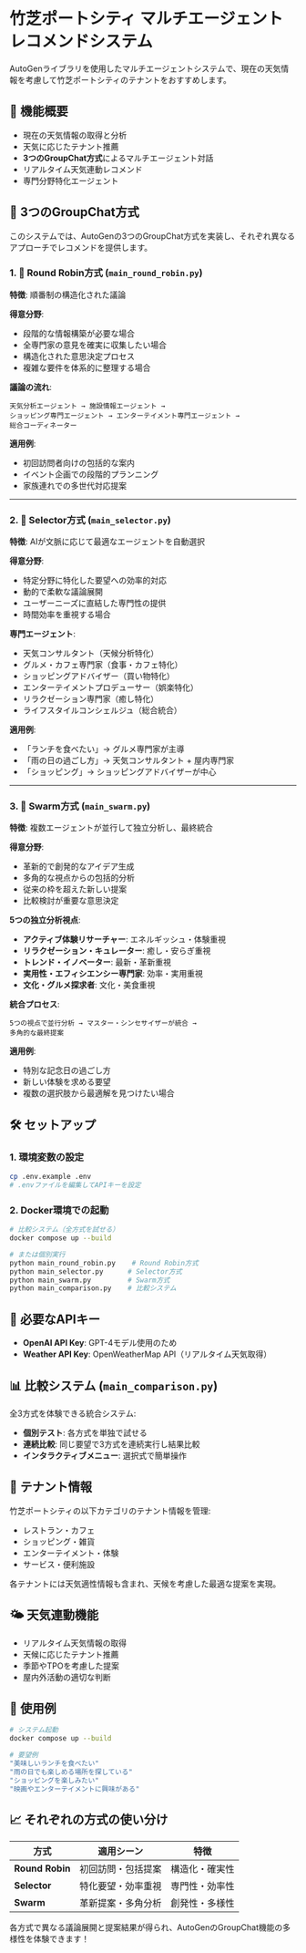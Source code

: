 # 竹芝ポートシティ マルチエージェント レコメンドシステム

AutoGenライブラリを使用したマルチエージェントシステムで、現在の天気情報を考慮して竹芝ポートシティのテナントをおすすめします。

## 🚀 機能概要

- 現在の天気情報の取得と分析
- 天気に応じたテナント推薦
- **3つのGroupChat方式**によるマルチエージェント対話
- リアルタイム天気連動レコメンド
- 専門分野特化エージェント

## 🎯 3つのGroupChat方式

このシステムでは、AutoGenの3つのGroupChat方式を実装し、それぞれ異なるアプローチでレコメンドを提供します。

### 1. 🔄 Round Robin方式 (`main_round_robin.py`)

**特徴**: 順番制の構造化された議論

**得意分野**:
- 段階的な情報構築が必要な場合
- 全専門家の意見を確実に収集したい場合  
- 構造化された意思決定プロセス
- 複雑な要件を体系的に整理する場合

**議論の流れ**:
```
天気分析エージェント → 施設情報エージェント → 
ショッピング専門エージェント → エンターテイメント専門エージェント → 
総合コーディネーター
```

**適用例**:
- 初回訪問者向けの包括的な案内
- イベント企画での段階的プランニング
- 家族連れでの多世代対応提案

---

### 2. 🎯 Selector方式 (`main_selector.py`)

**特徴**: AIが文脈に応じて最適なエージェントを自動選択

**得意分野**:
- 特定分野に特化した要望への効率的対応
- 動的で柔軟な議論展開
- ユーザーニーズに直結した専門性の提供
- 時間効率を重視する場合

**専門エージェント**:
- 天気コンサルタント（天候分析特化）
- グルメ・カフェ専門家（食事・カフェ特化）
- ショッピングアドバイザー（買い物特化）
- エンターテイメントプロデューサー（娯楽特化）
- リラクゼーション専門家（癒し特化）
- ライフスタイルコンシェルジュ（総合統合）

**適用例**:
- 「ランチを食べたい」→ グルメ専門家が主導
- 「雨の日の過ごし方」→ 天気コンサルタント + 屋内専門家
- 「ショッピング」→ ショッピングアドバイザーが中心

---

### 3. 🌊 Swarm方式 (`main_swarm.py`)

**特徴**: 複数エージェントが並行して独立分析し、最終統合

**得意分野**:
- 革新的で創発的なアイデア生成
- 多角的な視点からの包括的分析
- 従来の枠を超えた新しい提案
- 比較検討が重要な意思決定

**5つの独立分析視点**:
- **アクティブ体験リサーチャー**: エネルギッシュ・体験重視
- **リラクゼーション・キュレーター**: 癒し・安らぎ重視
- **トレンド・イノベーター**: 最新・革新重視
- **実用性・エフィシエンシー専門家**: 効率・実用重視
- **文化・グルメ探求者**: 文化・美食重視

**統合プロセス**:
```
5つの視点で並行分析 → マスター・シンセサイザーが統合 → 
多角的な最終提案
```

**適用例**:
- 特別な記念日の過ごし方
- 新しい体験を求める要望
- 複数の選択肢から最適解を見つけたい場合

## 🛠 セットアップ

### 1. 環境変数の設定
```bash
cp .env.example .env
# .envファイルを編集してAPIキーを設定
```

### 2. Docker環境での起動
```bash
# 比較システム（全方式を試せる）
docker compose up --build

# または個別実行
python main_round_robin.py    # Round Robin方式
python main_selector.py      # Selector方式  
python main_swarm.py         # Swarm方式
python main_comparison.py    # 比較システム
```

## 🔑 必要なAPIキー

- **OpenAI API Key**: GPT-4モデル使用のため
- **Weather API Key**: OpenWeatherMap API（リアルタイム天気取得）

## 📊 比較システム (`main_comparison.py`)

全3方式を体験できる統合システム:

- **個別テスト**: 各方式を単独で試せる
- **連続比較**: 同じ要望で3方式を連続実行し結果比較
- **インタラクティブメニュー**: 選択式で簡単操作

## 🏢 テナント情報

竹芝ポートシティの以下カテゴリのテナント情報を管理:
- レストラン・カフェ
- ショッピング・雑貨  
- エンターテイメント・体験
- サービス・便利施設

各テナントには天気適性情報も含まれ、天候を考慮した最適な提案を実現。

## 🌤 天気連動機能

- リアルタイム天気情報の取得
- 天候に応じたテナント推薦
- 季節やTPOを考慮した提案
- 屋内外活動の適切な判断

## 🚀 使用例

```bash
# システム起動
docker compose up --build

# 要望例
"美味しいランチを食べたい"
"雨の日でも楽しめる場所を探している"  
"ショッピングを楽しみたい"
"映画やエンターテイメントに興味がある"
```

## 📈 それぞれの方式の使い分け

| 方式 | 適用シーン | 特徴 |
|------|------------|------|
| **Round Robin** | 初回訪問・包括提案 | 構造化・確実性 |
| **Selector** | 特化要望・効率重視 | 専門性・効率性 |
| **Swarm** | 革新提案・多角分析 | 創発性・多様性 |

各方式で異なる議論展開と提案結果が得られ、AutoGenのGroupChat機能の多様性を体験できます！